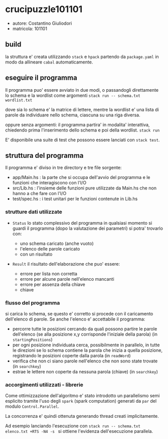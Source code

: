# crucipuzzle101101

- autore: Costantino Giuliodori
- matricola: 101101

## build

la struttura e' creata utilizzando `stack` e `hpack` partendo da `package.yaml` in modo da allineare `cabal` automaticamente.

## eseguire il programma

Il programma puo' essere avviato in due modi, o passandogli direttamente lo schema e la wordlist come argomenti
`stack run -- schema.txt wordlist.txt`

dove sia lo schema e' la matrice di lettere, mentre la wordlist e' una lista di parole da individuare nello schema, ciascuna su una riga diversa.

oppure senza argomenti: il programma partira' in modalita' interattiva, chiedendo prima l'inserimento dello schema e poi della wordlist.
`stack run`

E' disponibile una suite di test che possono essere lanciati con `stack test`.

## struttura del programma

Il programma e' diviso in tre directory e tre file sorgente:

- app/Main.hs : la parte che si occupa dell'avvio del programma e le funzioni che interagiscono con l'I/O
- src/Lib.hs : l'insieme delle funzioni pure utilizzate da Main.hs che non hanno a che fare con l'I/O
- test/spec.hs : i test unitari per le funzioni contenute in Lib.hs

### strutture dati utilizzate

- `Status` lo stato complessivo del programma
  in qualsiasi momento si guardi il programma (dopo la valutazione dei parametri)
  si potra' trovarlo con:

  - uno schema caricato (anche vuoto)
  - l'elenco delle parole caricato
  - con un risultato
  
- `Result` il risultato dell'elaborazione che puo' essere:
  - errore per lista non corretta
  - errore per alcune parole nell'elenco mancanti
  - errore per assenza della chiave
  - chiave

### flusso del programma

si carica lo schema, se questo e' corretto si procede con il caricamento dell'elenco di parole.
Se anche l'elenco e' accettabile il programma:

- percorre tutte le posizioni cercando da quali possono partire le parole dell'elenco (se alla posizione x,y corrisponde l'iniziale della parola) (in `startingPositions`)
- per ogni posizione individuata cerca, possibilmente in parallelo, in tutte le direzioni se lo schema contiene la parola che inizia a quella posizione, registrando le posizioni coperte dalla parola (in `readWord`)
- verifica che non ci siano parole nell'elenco che non sono state trovate (in `searchkey`)
- estrae le lettere non coperte da nessuna parola (chiave) (in `searchkey`)

### accorgimenti utilizzati - librerie

Come ottimizzazione dell'algoritmo e' stato introdotto un parallelismo semi esplicito tramite l'uso degli `spark` (spark computation) generati da `par` del modulo `Control.Parallel`.

La concorrenza e' quindi ottenuta generando thread creati implicitamente.

Ad esempio lanciando l'esecuzione con `stack run -- schema.txt elenco.txt +RTS -N4 -s ` si ottiene l'evidenza dell'esecuzione parallela.
